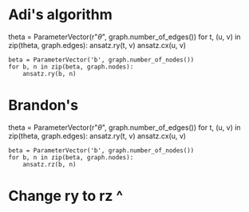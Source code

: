 # Adi's algorithm
theta = ParameterVector(r"$\theta$", graph.number_of_edges())
    for t, (u, v) in zip(theta, graph.edges):
        ansatz.ry(t, v)
        ansatz.cx(u, v)

    beta = ParameterVector('b', graph.number_of_nodes())
    for b, n in zip(beta, graph.nodes):
        ansatz.ry(b, n)

# Brandon's
theta = ParameterVector(r"$\theta$", graph.number_of_edges())
    for t, (u, v) in zip(theta, graph.edges):
        ansatz.ry(t, v)
        ansatz.cx(u, v)

    beta = ParameterVector('b', graph.number_of_nodes())
    for b, n in zip(beta, graph.nodes):
        ansatz.rz(b, n)     
# Change ry to rz ^
